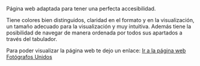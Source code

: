Página web adaptada para tener una perfecta accesibilidad. 

Tiene colores bien distinguidos, claridad en el formato y en la visualización, un tamaño adecuado para la visualización y muy intuitiva. 
Además tiene la posibilidad de navegar de manera ordenada por todos sus apartados a través del tabulador.

Para poder visualizar la página web te dejo un enlace: [Ir a la página web Fotógrafos Unidos](https://mateoabrah.github.io/WebAccesible/)

